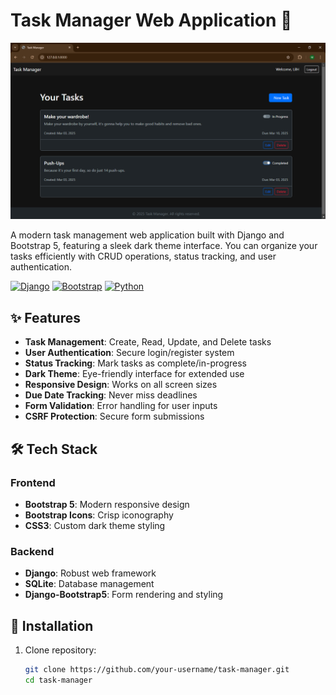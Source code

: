 # Task Manager Web Application 🚀

![Task Manager Banner](./images/1.png)

A modern task management web application built with Django and Bootstrap 5, featuring a sleek dark theme interface. You can organize your tasks efficiently with CRUD operations, status tracking, and user authentication.

[![Django](https://img.shields.io/badge/Django-092E20?style=for-the-badge&logo=django&logoColor=white)](https://www.djangoproject.com/)
[![Bootstrap](https://img.shields.io/badge/Bootstrap-7952B3?style=for-the-badge&logo=bootstrap&logoColor=white)](https://getbootstrap.com/)
[![Python](https://img.shields.io/badge/Python-3776AB?style=for-the-badge&logo=python&logoColor=white)](https://www.python.org/)

## ✨ Features

- **Task Management**: Create, Read, Update, and Delete tasks
- **User Authentication**: Secure login/register system
- **Status Tracking**: Mark tasks as complete/in-progress
- **Dark Theme**: Eye-friendly interface for extended use
- **Responsive Design**: Works on all screen sizes
- **Due Date Tracking**: Never miss deadlines
- **Form Validation**: Error handling for user inputs
- **CSRF Protection**: Secure form submissions

## 🛠️ Tech Stack

### Frontend
- **Bootstrap 5**: Modern responsive design
- **Bootstrap Icons**: Crisp iconography
- **CSS3**: Custom dark theme styling

### Backend
- **Django**: Robust web framework
- **SQLite**: Database management
- **Django-Bootstrap5**: Form rendering and styling

## 🚀 Installation

1. Clone repository:
   ```bash
   git clone https://github.com/your-username/task-manager.git
   cd task-manager
